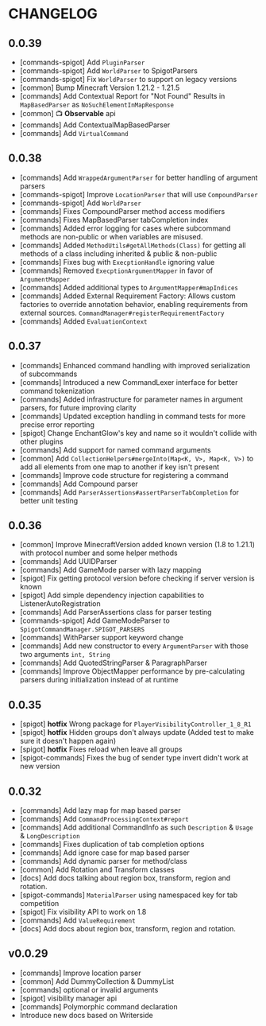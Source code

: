 # CHANGELOG
## 0.0.39
- [commands-spigot] Add `PluginParser`
- [commands-spigot] Add `WorldParser` to SpigotParsers
- [commands-spigot] Fix `WorldParser` to support on legacy versions
- [common] Bump Minecraft Version 1.21.2 - 1.21.5
- [commands] Add Contextual Report for "Not Found" Results in `MapBasedParser` as `NoSuchElementInMapResponse`
- [common] 📺 **Observable** api
- [commands] Add ContextualMapBasedParser
- [commands] Add `VirtualCommand`

## 0.0.38
- [commands] Add `WrappedArgumentParser` for better handling of argument parsers
- [commands-spigot] Improve `LocationParser` that will use `CompoundParser`
- [commands-spigot] Add `WorldParser`
- [commands] Fixes CompoundParser method access modifiers
- [commands] Fixes MapBasedParser tabCompletion index
- [commands] Added error logging for cases where subcommand methods are non-public or when variables are misused.
- [commands] Added `MethodUtils#getAllMethods(Class)` for getting all methods of a class including inherited & public & non-public
- [commands] Fixes bug with `ExecptionHandle` ignoring value
- [commands] Removed `ExecptionArgumentMapper` in favor of `ArgumentMapper`
- [commands] Added additional types to `ArgumentMapper#mapIndices`
- [commands] Added External Requirement Factory: Allows custom factories to override annotation behavior, enabling requirements from external sources. `CommandManager#registerRequirementFactory`
- [commands] Added `EvaluationContext`
  
## 0.0.37
- [commands] Enhanced command handling with improved serialization of subcommands
- [commands] Introduced a new CommandLexer interface for better command tokenization
- [commands] Added infrastructure for parameter names in argument parsers, for future improving clarity
- [commands] Updated exception handling in command tests for more precise error reporting
- [spigot] Change EnchantGlow's key and name so it wouldn't collide with other plugins
- [commands] Add support for named command arguments
- [common] Add `CollectionHelpers#mergeInto(Map<K, V>, Map<K, V>)` to add all elements from one map to another if key isn't present
- [commands] Improve code structure for registering a command
- [commands] Add Compound parser
- [commands] Add `ParserAssertions#assertParserTabCompletion` for better unit testing

## 0.0.36
- [common] Improve MinecraftVersion added known version (1.8 to 1.21.1) with protocol number and some helper methods
- [commands] Add UUIDParser
- [commands] Add GameMode parser with lazy mapping
- [spigot] Fix getting protocol version before checking if server version is known
- [spigot] Add simple dependency injection capabilities to ListenerAutoRegistration
- [commands] Add ParserAssertions class for parser testing
- [commands-spigot] Add GameModeParser to `SpigotCommandManager.SPIGOT_PARSERS`
- [commands] WithParser support keyword change
- [commands] Add new constructor to every `ArgumentParser` with those two arguments `int, String`
- [commands] Add QuotedStringParser & ParagraphParser
- [commands] Improve ObjectMapper performance by pre-calculating parsers during initialization instead of at runtime

## 0.0.35
- [spigot] **hotfix** Wrong package for `PlayerVisibilityController_1_8_R1`
- [spigot] **hotfix** Hidden groups don't always update (Added test to make sure it doesn't happen again)
- [spigot] **hotfix** Fixes reload when leave all groups
- [spigot-commands] Fixes the bug of sender type invert didn't work at new version

## 0.0.32
- [commands] Add lazy map for map based parser
- [commands] Add `CommandProcessingContext#report`
- [commands] Add additional CommandInfo as such `Description` & `Usage` & `LongDescription`
- [commands] Fixes duplication of tab completion options
- [commands] Add ignore case for map based parser
- [commands] Add dynamic parser for method/class
- [common] Add Rotation and Transform classes
- [docs] Add docs talking about region box, transform, region and rotation.
- [spigot-commands] `MaterialParser` using namespaced key for tab competition
- [spigot] Fix visibility API to work on 1.8
- [commands] Add `ValueRequirement`
- [docs] Add docs about region box, transform, region and rotation.

## v0.0.29
- [commands] Improve location parser
- [common]  Add DummyCollection & DummyList
- [commands] optional or invalid arguments
- [spigot] visibility manager api
- [commands] Polymorphic command declaration
- Introduce new docs based on Writerside
